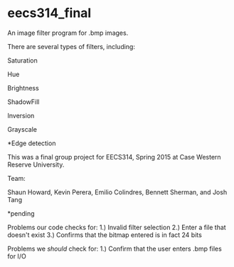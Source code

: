 # eecs314_final
An image filter program for .bmp images.

There are several types of filters, including:

Saturation

Hue

Brightness

ShadowFill

Inversion

Grayscale

*Edge detection 

This was a final group project for EECS314, Spring 2015 at Case Western Reserve University.

Team:

Shaun Howard, Kevin Perera, Emilio Colindres, Bennett Sherman, and Josh Tang

*pending

Problems our code checks for:
1.) Invalid filter selection
2.) Enter a file that doesn't exist
3.) Confirms that the bitmap entered is in fact 24 bits

Problems we *should* check for:
1.) Confirm that the user enters .bmp files for I/O